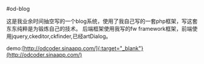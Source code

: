 #od-blog

这是我业余时间抽空写的一个blog系统，使用了我自己写的一套php框架，写这套东东纯粹是为锻炼自己的技术。
后端框架使用我写的fw framework框架，前端使用jquery,ckeditor,ckfinder,已经artDialog。

demo:[http://odcoder.sinaapp.com/]{:target="_blank"}(http://odcoder.sinaapp.com/)
